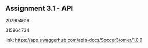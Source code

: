 ## Assignment 3.1 - API

207904616

315964734

link: https://app.swaggerhub.com/apis-docs/Soccer3/omer/1.0.0
